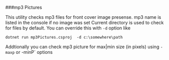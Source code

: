 ###mp3 Pictures

This utility checks mp3 files for front cover image presense. mp3 name is listed in the console if no image was set
Current directory is used to check for files by default. You can override this with `-d` option like
```
dotnet run mp3Pictures.csproj  -d c:\somewhere\path
```

Addtionally you can check mp3 picture for max|min size (in pixels) using `-maxp` or -minP` options
